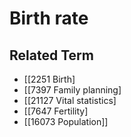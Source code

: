 # Birth rate  

## Related Term

- [[2251 Birth]
- [[7397 Family planning]
- [[21127 Vital statistics]
- [[7647 Fertility]
- [[16073 Population]]  

